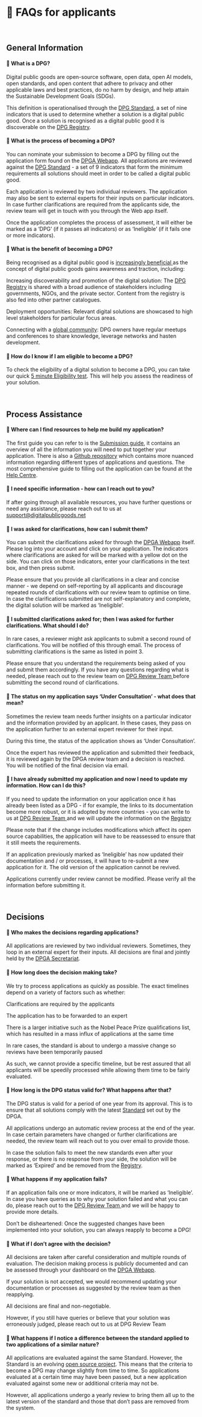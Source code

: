 <h1> 🙋 FAQs for applicants </h1> 
<br>
<h2> General Information </h2>


<h4> 🔶 What is a DPG? </h4>

Digital public goods are open-source software, open data, open AI models, open standards, and open content that adhere to privacy and other applicable laws and best practices, do no harm by design, and help attain the Sustainable Development Goals (SDGs). 

This definition is operationalised through the <a href="https://digitalpublicgoods.net/standard/">DPG Standard</a>, a set of nine indicators that is used to determine whether a solution is a digital public good. Once a solution is recognised as a digital public good it is discoverable on the <a href="https://digitalpublicgoods.net/registry/">DPG Registry</a>.


<h4> 🔶 What is the process of becoming a DPG? </h4>

You can nominate your submission to become a DPG by filling out the application form found on the <a href="https://app.digitalpublicgoods.net/login">DPGA Webapp</a>. All applications are reviewed against the <a href="https://digitalpublicgoods.net/standard/">DPG Standard</a> - a set of 9 indicators that form the minimum requirements all solutions should meet in order to be called a digital public good. 

Each application is reviewed by two individual reviewers. The application may also be sent to external experts for their inputs on particular indicators. In case further clarifications are required from the applicants side, the review team will get in touch with you through the Web app itself. 

Once the application completes the process of assessment, it will either be marked as a ‘DPG’ (if it passes all indicators) or as ‘Ineligible’ (if it fails one or more indicators). 
 

<h4> 🔶 What is the benefit of becoming a DPG? </h4>

Being recognised as a digital public good is <a href="https://digitalpublicgoods.net/digital-public-goods/">increasingly beneficial </a>as the concept of digital public goods gains awareness and traction, including: 

Increasing discoverability and promotion of the digital solution: The <a href="https://digitalpublicgoods.net/registry/">DPG Registry</a> is shared with a broad audience of stakeholders including governments, NGOs, and the private sector. Content from the registry is also fed into other partner catalogues. 

Deployment opportunities: Relevant digital solutions are showcased to high level stakeholders for particular focus areas. 

Connecting with a <a href="https://digitalpublicgoods.notion.site/DPG-Community-Center-e63d461547d54ccaa66efa3bd53e446f">global community</a>: DPG owners have regular meetups and conferences to share knowledge, leverage networks and hasten development. 



<h4> 🔶 How do I know if I am eligible to become a DPG?</h4>

To check the eligibility of a digital solution to become a DPG, you can take our quick <a href="https://digitalpublicgoods.net/eligibility/">5 minute Eligibility test</a>. This will help you assess the readiness of your solution. 
<br>
<br>
<br>
<h2> Process Assistance</h2>


<h4> 🔷 Where can I find resources to help me build my application?</h4>

The first guide you can refer to is the <a href="https://digitalpublicgoods.net/submission-guide/">Submission guide</a>, it contains an overview of all the information you will need to put together your application. There is also a <a href="https://github.com/DPGAlliance/DPG-Resources">Github repository</a> which contains more nuanced information regarding different types of applications and questions. The most comprehensive guide to filling out the application can be found at the <a href="https://github.com/DPGAlliance/publicgoods-candidates/tree/main/help-center">Help Centre</a>. 


<h4> 🔷 I need specific information - how can I reach out to you? </h4>

If after going through all available resources, you have further questions or need any assistance, please reach out to us at support@digitalpublicgoods.net


<h4> 🔷 I was asked for clarifications, how can I submit them? </h4>

You can submit the clarifications asked for through the <a href="https://app.digitalpublicgoods.net/login">DPGA Webapp</a> itself. Please log into your account and click on your application. The indicators where clarifications are asked for will be marked with a yellow dot on the side. You can click on those indicators, enter your clarifications in the text box, and then press submit. 

Please ensure that you provide all clarifications in a clear and concise manner - we depend on self-reporting by all applicants and discourage repeated rounds of clarifications with our review team to optimise on time. In case the clarifications submitted are not self-explanatory and complete, the digital solution will be marked as ‘Ineligible’. 


<h4> 🔷 I submitted clarifications asked for; then I was asked for further clarifications. What should I do? </h4>

In rare cases, a reviewer might ask applicants to submit a second round of clarifications. You will be notified of this through email. The process of submitting clarifications is the same as listed in point 3. 

Please ensure that you understand the requirements being asked of you and submit them accordingly. If you have any questions regarding what is needed, please reach out to the review team on <a href="mailto:support@digitalpublicgoods.net"> DPG Review Team </a> before submitting the second round of clarifications. 


<h4> 🔷 The status on my application says ‘Under Consultation’ - what does that mean? </h4>

Sometimes the review team needs further insights on a particular indicator and the information provided by an applicant. In these cases, they pass on the application further to an external expert reviewer for their input. 

During this time, the status of the application shows as ‘Under Consultation’. 

Once the expert has reviewed the application and submitted their feedback, it is reviewed again by the DPGA review team and a decision is reached. You will be notified of the final decision via email. 


<h4>🔷 I have already submitted my application and now I need to update my information. How can I do this? </h4>

If you need to update the information on your application once it has already been listed as a DPG - if for example, the links to its documentation become more robust, or it is adopted by more countries - you can write to us at <a href="mailto:support@digitalpublicgoods.net"> DPG Review Team </a> and we will update the information on the <a href="https://digitalpublicgoods.net/registry/">Registry</a> 

Please note that if the change includes modifications which affect its open source capabilities, the application will have to be reassessed to ensure that it still meets the requirements. 

If an application previously marked as ‘Ineligible’ has now updated their documentation and / or processes, it will have to re-submit a new application for it. The old version of the application cannot be revived. 

Applications currently under review cannot be modified. Please verify all the information before submitting it. 
<br>
<br>
<br>

<h2>Decisions</h2>


<h4>🔶 Who makes the decisions regarding applications? </h4>

All applications are reviewed by two individual reviewers. Sometimes, they loop in an external expert for their inputs. All decisions are final and jointly held by the <a href="https://digitalpublicgoods.net/digital-public-goods-alliance-secretariat/">DPGA Secretariat</a>. 


<h4>🔶 How long does the decision making take? </h4>

We try to process applications as quickly as possible. The exact timelines depend on a variety of factors such as whether: 

Clarifications are required by the applicants 

The application has to be forwarded to an expert 

There is a larger initiative such as the Nobel Peace Prize qualifications list, which has resulted in a mass influx of applications at the same time 

In rare cases, the standard is about to undergo a massive change so reviews have been temporarily paused

As such, we cannot provide a specific timeline, but be rest assured that all applicants will be speedily processed while allowing them time to be fairly evaluated. 


<h4>🔶 How long is the DPG status valid for? What happens after that? </h4>

The DPG status is valid for a period of one year from its approval. This is to ensure that all solutions comply with the latest <a href="https://digitalpublicgoods.net/standard/">Standard</a> set out by the DPGA. 

All applications undergo an automatic review process at the end of the year. In case certain parameters have changed or further clarifications are needed, the review team will reach out to you over email to provide those. 

In case the solution fails to meet the new standards even after your response, or there is no response from your side, the solution will be marked as ‘Expired’ and be removed from the <a href="https://digitalpublicgoods.net/registry/">Registry</a>.


<h4>🔶 What happens if my application fails? </h4>

If an application fails one or more indicators, it will be marked as ‘Ineligible’. In case you have queries as to why your solution failed and what you can do, please reach out to the <a href="mailto:support@digitalpublicgoods.net"> DPG Review Team </a> and we will be happy to provide more details. 

Don’t be disheartened: Once the suggested changes have been implemented into your solution, you can always reapply to become a DPG!  


<h4>🔶 What if I don’t agree with the decision? </h4>

All decisions are taken after careful consideration and multiple rounds of evaluation. The decision making process is publicly documented and can be assessed through your dashboard on the <a href="https://app.digitalpublicgoods.net/login">DPGA Webapp</a>. 

If your solution is not accepted, we would recommend updating your documentation or processes as suggested by the review team as then reapplying. 

All decisions are final and non-negotiable. 

However, if you still have queries or believe that your solution was erroneously judged, please reach out to us at DPG Review Team


<h4>🔶 What happens if I notice a difference between the standard applied to two applications of a similar nature? </h4>

All applications are evaluated against the same Standard. However, the Standard is an evolving <a href="https://github.com/DPGAlliance/DPG-Standard">open source project</a>. This means that the criteria to become a DPG may change slightly from time to time. So applications evaluated at a certain time may have been passed, but a new application evaluated against some new or additional criteria may not be. 

However, all applications undergo a yearly review to bring them all up to the latest version of the standard and those that don’t pass are removed from the system. 
